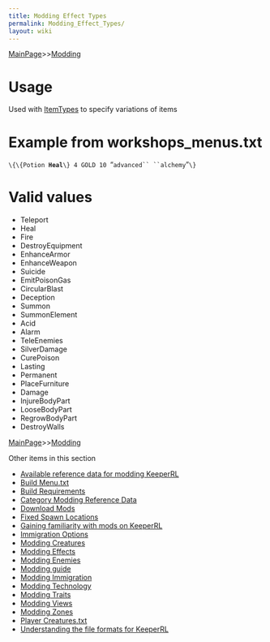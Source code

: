```yaml
---
title: Modding Effect Types
permalink: Modding_Effect_Types/
layout: wiki
---
```


[MainPage](/keeperrl_wiki/ "wikilink")>>[Modding](/keeperrl_wiki/Modding_Guide "wikilink")

Usage
=====

Used with [ItemTypes](/keeperrl_wiki/ItemTypes "wikilink") to specify variations of
items

Example from workshops\_menus.txt
=================================

`\{\{Potion `**`Heal`**`\} 4 GOLD 10 `“`advanced`` ``alchemy`”`\}`

Valid values
============

-   Teleport
-   Heal
-   Fire
-   DestroyEquipment
-   EnhanceArmor
-   EnhanceWeapon
-   Suicide
-   EmitPoisonGas
-   CircularBlast
-   Deception
-   Summon
-   SummonElement
-   Acid
-   Alarm
-   TeleEnemies
-   SilverDamage
-   CurePoison
-   Lasting
-   Permanent
-   PlaceFurniture
-   Damage
-   InjureBodyPart
-   LooseBodyPart
-   RegrowBodyPart
-   DestroyWalls

[MainPage](/keeperrl_wiki/ "wikilink")>>[Modding](/keeperrl_wiki/Modding_Guide "wikilink")

Other items in this section
-    [Available reference data for modding KeeperRL](/keeperrl_wiki/Available_Reference_Data_For_Modding_KeeperRL "wikilink")
-    [Build Menu.txt](/keeperrl_wiki/Build_Menu.txt "wikilink")
-    [Build Requirements](/keeperrl_wiki/Build_Requirements "wikilink")
-    [Category Modding Reference Data](/keeperrl_wiki/Category_Modding_Reference_Data "wikilink")
-    [Download Mods](/keeperrl_wiki/Download_Mods "wikilink")
-    [Fixed Spawn Locations](/keeperrl_wiki/Fixed_Spawn_Locations "wikilink")
-    [Gaining familiarity with mods on KeeperRL](/keeperrl_wiki/Gaining_Familiarity_With_Mods_On_KeeperRL "wikilink")
-    [Immigration Options](/keeperrl_wiki/Immigration_Options "wikilink")
-    [Modding Creatures](/keeperrl_wiki/Modding_Creatures "wikilink")
-    [Modding Effects](/keeperrl_wiki/Modding_Effects "wikilink")
-    [Modding Enemies](/keeperrl_wiki/Modding_Enemies "wikilink")
-    [Modding guide](/keeperrl_wiki/Modding_Guide "wikilink")
-    [Modding Immigration](/keeperrl_wiki/Modding_Immigration "wikilink")
-    [Modding Technology](/keeperrl_wiki/Modding_Technology "wikilink")
-    [Modding Traits](/keeperrl_wiki/Modding_Traits "wikilink")
-    [Modding Views](/keeperrl_wiki/Modding_Views "wikilink")
-    [Modding Zones](/keeperrl_wiki/Modding_Zones "wikilink")
-    [Player Creatures.txt](/keeperrl_wiki/Player_Creatures.txt "wikilink")
-    [Understanding the file formats for KeeperRL](/keeperrl_wiki/Understanding_The_File_Formats_For_KeeperRL "wikilink")
